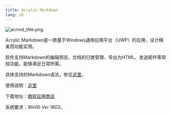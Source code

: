 ```yaml
---
title: Acrylic Markdown
lang: zh
---
```


![acrmd_title.png](https://storage.live.com/items/51816931BAB0F7A8!12194?authkey=AO7QXpgYo7-5DUU)

Acrylic Markdown是一款基于Windows通用应用平台（UWP）的应用，设计精美而功能实用。

软件支持Markdown的编辑预览，文档的归类管理、导出为HTML、发送邮件等常规功能，能够满足日常所需。

具体支持的Markdown语法，参见[这里](/document/acrmd/grammar.html)。

使用说明：[这里](/document/acrmd/use.html)

下载地址：[微软应用商店](https://www.microsoft.com/store/productId/9MX0MGJMJNBJ)

系统要求：Win10 *Ver 1803*。